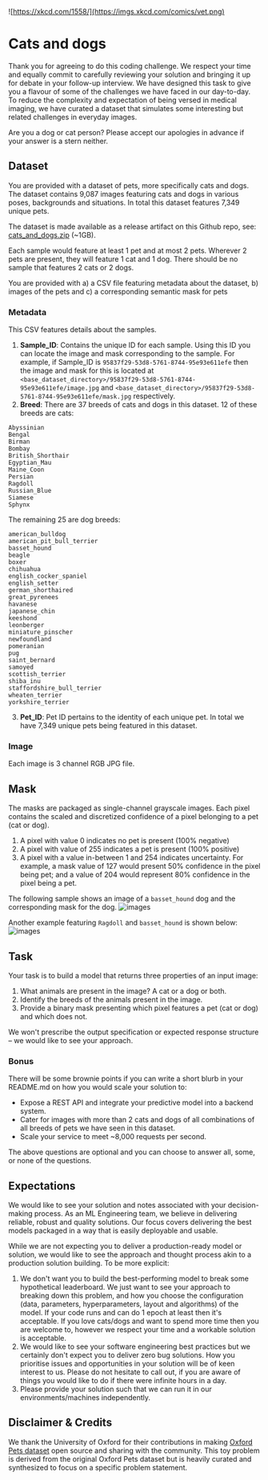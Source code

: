 ![https://xkcd.com/1558/](https://imgs.xkcd.com/comics/vet.png)

# Cats and dogs

Thank you for agreeing to do this coding challenge. We respect your time and equally commit to carefully reviewing your solution and bringing it up for debate in your follow-up interview. We have designed this task to give you a flavour of some of the challenges we have faced in our day-to-day. To reduce the complexity and expectation of being versed in medical imaging, we have curated a dataset that simulates some interesting but related challenges in everyday images. 

Are you a dog or cat person? Please accept our apologies in advance if your answer is a stern neither.


## Dataset

You are provided with a dataset of pets, more specifically cats and dogs. The dataset contains 9,087 images featuring cats and dogs in various poses, backgrounds and situations. In total this dataset features 7,349 unique pets. 

The dataset is made available as a release artifact on this Github repo, see: [cats_and_dogs.zip](https://github.com/harrison-ai/hai-tech-tasks/releases/download/v0.1/cats_and_dogs.zip) (~1GB).

Each sample would feature at least 1 pet and at most 2 pets. Wherever 2 pets are present, they will feature 1 cat and 1 dog. There should be no sample that features 2 cats or 2 dogs. 

You are provided with a) a CSV file featuring metadata about the dataset, b) images of the pets and c) a corresponding semantic mask for pets

### Metadata
This CSV features details about the samples. 
1. **Sample_ID**: Contains the unique ID for each sample. Using this ID you can locate the image and mask corresponding to the sample. For example, if Sample_ID is `95837f29-53d8-5761-8744-95e93e611efe` then the image and mask for this is located at `<base_dataset_directory>/95837f29-53d8-5761-8744-95e93e611efe/image.jpg` and `<base_dataset_directory>/95837f29-53d8-5761-8744-95e93e611efe/mask.jpg` respectively. 
2. **Breed**: There are 37 breeds of cats and dogs in this dataset.
12 of these breeds are cats:
```
Abyssinian
Bengal
Birman
Bombay
British_Shorthair
Egyptian_Mau
Maine_Coon
Persian
Ragdoll
Russian_Blue
Siamese
Sphynx
```
The remaining 25 are dog breeds:
```
american_bulldog
american_pit_bull_terrier
basset_hound
beagle
boxer
chihuahua
english_cocker_spaniel
english_setter
german_shorthaired
great_pyrenees
havanese
japanese_chin
keeshond
leonberger
miniature_pinscher
newfoundland
pomeranian
pug
saint_bernard
samoyed
scottish_terrier
shiba_inu
staffordshire_bull_terrier
wheaten_terrier
yorkshire_terrier
```
3. **Pet_ID**: Pet ID pertains to the identity of each unique pet. In total we have 7,349 unique pets being featured in this dataset. 


### Image 

Each image is 3 channel RGB JPG file. 

## Mask

The masks are packaged as single-channel grayscale images. Each pixel contains the scaled and discretized confidence of a pixel belonging to a pet (cat or dog).
1. A pixel with value 0 indicates no pet is present (100% negative)
2. A pixel with value of 255 indicates a pet is present (100% positive)
3. A pixel with a value in-between 1 and 254 indicates uncertainty. For example, a mask value of 127 would present 50% confidence in the pixel being pet; and a value of 204 would represent 80% confidence in the pixel being a pet. 

The following sample shows an image of a `basset_hound` dog and the corresponding mask for the dog.
![images](resources/basset_hound.jpg)

Another example featuring `Ragdoll` and `basset_hound` is shown below:
![images](resources/Ragdoll_basser.jpg)


## Task

Your task is to build a model that returns three properties of an input image:

1. What animals are present in the image? A cat or a dog or both.
2. Identify the breeds of the animals present in the image.
3. Provide a binary mask presenting which pixel features a pet (cat or dog) and which does not.

We won't prescribe the output specification or expected response structure – we would like to see your approach.

### Bonus 

There will be some brownie points if you can write a short blurb in your README.md on how you would scale your solution to:

- Expose a REST API and integrate your predictive model into a backend system.
- Cater for images with more than 2 cats and dogs of all combinations of all breeds of pets we have seen in this dataset.
- Scale your service to meet ~8,000 requests per second.

The above questions are optional and you can choose to answer all, some, or none of the questions. 

## Expectations 

We would like to see your solution and notes associated with your decision-making process. As an ML Engineering team, we believe in delivering reliable, robust and quality solutions. Our focus covers delivering the best models packaged in a way that is easily deployable and usable. 

While we are not expecting you to deliver a production-ready model or solution, we would like to see the approach and thought process akin to a production solution building. To be more explicit:

1. We don't want you to build the best-performing model to break some hypothetical leaderboard. We just want to see your approach to breaking down this problem, and how you choose the configuration (data, parameters, hyperparameters, layout and algorithms) of the model. If your code runs and can do 1 epoch at least then it's acceptable. If you love cats/dogs and want to spend more time then you are welcome to, however we respect your time and a workable solution is acceptable. 
2. We would like to see your software engineering best practices but we certainly don't expect you to deliver zero bug solutions. How you prioritise issues and opportunities in your solution will be of keen interest to us.  Please do not hesitate to call out, if you are aware of things you would like to do if there were infinite hours in a day.
3. Please provide your solution such that we can run it in our environments/machines independently. 


## Disclaimer & Credits
We thank the University of Oxford for their contributions in making [Oxford Pets dataset](https://www.robots.ox.ac.uk/~vgg/data/pets/) open source and sharing with the community. This toy problem is derived from the original Oxford Pets dataset but is heavily curated and synthesized to focus on a specific problem statement.
